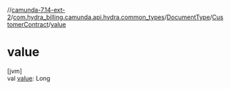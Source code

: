 //[camunda-7.14-ext-2](../../../../index.md)/[com.hydra_billing.camunda.api.hydra.common_types](../../index.md)/[DocumentType](../index.md)/[CustomerContract](index.md)/[value](value.md)

# value

[jvm]\
val [value](value.md): Long
